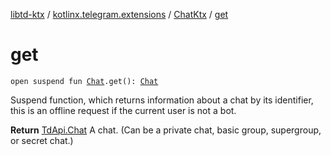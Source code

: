 [libtd-ktx](../../index.md) / [kotlinx.telegram.extensions](../index.md) / [ChatKtx](index.md) / [get](./get.md)

# get

`open suspend fun `[`Chat`](https://tdlibx.github.io/td/docs/org/drinkless/td/libcore/telegram/TdApi/Chat.html)`.get(): `[`Chat`](https://tdlibx.github.io/td/docs/org/drinkless/td/libcore/telegram/TdApi/Chat.html)

Suspend function, which returns information about a chat by its identifier, this is an offline
request if the current user is not a bot.

**Return**
[TdApi.Chat](https://tdlibx.github.io/td/docs/org/drinkless/td/libcore/telegram/TdApi/Chat.html) A chat. (Can be a private chat, basic group, supergroup, or secret chat.)

